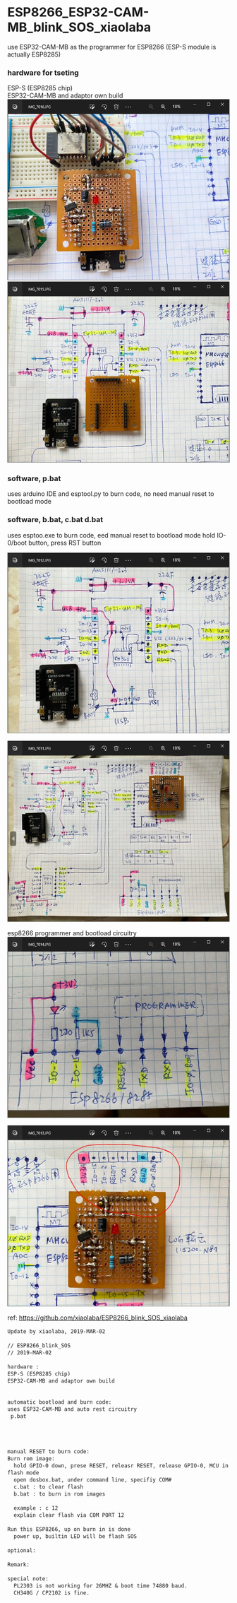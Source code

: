 # ESP8266_ESP32-CAM-MB_blink_SOS_xiaolaba  
use ESP32-CAM-MB as the programmer for ESP8266 (ESP-S module is actually ESP8285)  

### hardware for tseting   
ESP-S (ESP8285 chip)  
ESP32-CAM-MB and adaptor own build  
![esp8266_programmer_action.JPG](esp8266_programmer_action.JPG)  
![esp8266_programmer_ESP32-CAM-MB_interface.JPG](esp8266_programmer_ESP32-CAM-MB_interface.JPG)   


### software, p.bat
uses arduino IDE and esptool.py to burn code, no need manual reset to bootload mode

### software, b.bat, c.bat d.bat
uses esptoo.exe to burn code, eed manual reset to bootload mode
hold IO-0/boot button, press RST button




 

![esp8266_programmer_circuit.JPG](esp8266_programmer_circuit.JPG)  

![esp8266_programmer_ESP32-CAM-MB_design.JPG](esp8266_programmer_ESP32-CAM-MB_design.JPG)  


esp8266 programmer and bootload circuitry  
![esp8266_programmer_interface.JPG](esp8266_programmer_interface.JPG)


![esp8266_programmer_pinout.JPG](esp8266_programmer_pinout.JPG)




ref: https://github.com/xiaolaba/ESP8266_blink_SOS_xiaolaba  

```
Update by xiaolaba, 2019-MAR-02

// ESP8266_blink_SOS
// 2019-MAR-02

hardware : 
ESP-S (ESP8285 chip)
ESP32-CAM-MB and adaptor own build           


automatic bootload and burn code:
uses ESP32-CAM-MB and auto rest circuitry
 p.bat




manual RESET to burn code:
Burn rom image:
  hold GPIO-0 down, prese RESET, releasr RESET, release GPIO-0, MCU in flash mode
  open dosbox.bat, under command line, specifiy COM#
  c.bat : to clear flash
  b.bat : to burn in rom images
  
  example : c 12
  explain clear flash via COM PORT 12

Run this ESP8266, up on burn in is done
  power up, builtin LED will be flash SOS

optional:

Remark:

special note:
  PL2303 is not working for 26MHZ & boot time 74880 baud.
  CH340G / CP2102 is fine.
```
